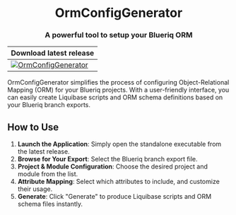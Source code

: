 <h1 align="center">OrmConfigGenerator</h1>

<h3 align="center">A powerful tool to setup your Blueriq ORM</h3>

| Download latest release                                                                                                        |
|-----------------------------------------------------------------------------------------------------------------------|
| [![OrmConfigGenerator](https://img.shields.io/badge/master-latest-green.svg)](https://github.com/Rambo3000/OrmConfigGenerator/releases/latest) |

OrmConfigGenerator simplifies the process of configuring Object-Relational Mapping (ORM) for your Blueriq projects. With a user-friendly interface, you can easily create Liquibase scripts and ORM schema definitions based on your Blueriq branch exports.

## How to Use
1. **Launch the Application**: Simply open the standalone executable from the latest release.
2. **Browse for Your Export**: Select the Blueriq branch export file.
3. **Project & Module Configuration**: Choose the desired project and module from the list.
4. **Attribute Mapping**: Select which attributes to include, and customize their usage.
5. **Generate**: Click "Generate" to produce Liquibase scripts and ORM schema files instantly.
